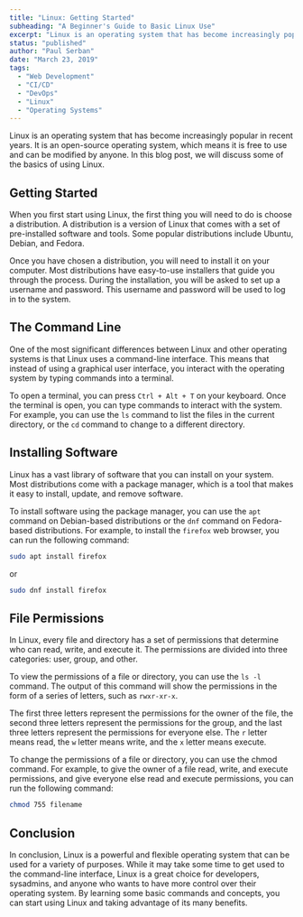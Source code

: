 ```yaml
---
title: "Linux: Getting Started"
subheading: "A Beginner's Guide to Basic Linux Use"
excerpt: "Linux is an operating system that has become increasingly popular in recent years. It is an open-source operating system, which means it is free to use and can be modified by anyone. In this blog post, we will discuss some of the basics of using Linux."
status: "published"
author: "Paul Serban"
date: "March 23, 2019"
tags:
  - "Web Development"
  - "CI/CD"
  - "DevOps"
  - "Linux"
  - "Operating Systems"
---
```


Linux is an operating system that has become increasingly popular in recent years. It is an open-source operating system, which means it is free to use and can be modified by anyone. In this blog post, we will discuss some of the basics of using Linux.

## Getting Started
When you first start using Linux, the first thing you will need to do is choose a distribution. A distribution is a version of Linux that comes with a set of pre-installed software and tools. Some popular distributions include Ubuntu, Debian, and Fedora.

Once you have chosen a distribution, you will need to install it on your computer. Most distributions have easy-to-use installers that guide you through the process. During the installation, you will be asked to set up a username and password. This username and password will be used to log in to the system.

## The Command Line
One of the most significant differences between Linux and other operating systems is that Linux uses a command-line interface. This means that instead of using a graphical user interface, you interact with the operating system by typing commands into a terminal.

To open a terminal, you can press `Ctrl + Alt + T` on your keyboard. Once the terminal is open, you can type commands to interact with the system. For example, you can use the `ls` command to list the files in the current directory, or the `cd` command to change to a different directory.

## Installing Software
Linux has a vast library of software that you can install on your system. Most distributions come with a package manager, which is a tool that makes it easy to install, update, and remove software.

To install software using the package manager, you can use the `apt` command on Debian-based distributions or the `dnf` command on Fedora-based distributions. For example, to install the `firefox` web browser, you can run the following command:

```bash
sudo apt install firefox
```

or

```bash
sudo dnf install firefox
```

## File Permissions
In Linux, every file and directory has a set of permissions that determine who can read, write, and execute it. The permissions are divided into three categories: user, group, and other.

To view the permissions of a file or directory, you can use the `ls -l` command. The output of this command will show the permissions in the form of a series of letters, such as `rwxr-xr-x`.

The first three letters represent the permissions for the owner of the file, the second three letters represent the permissions for the group, and the last three letters represent the permissions for everyone else. The `r` letter means read, the `w` letter means write, and the `x` letter means execute.

To change the permissions of a file or directory, you can use the chmod command. For example, to give the owner of a file read, write, and execute permissions, and give everyone else read and execute permissions, you can run the following command:

```bash
chmod 755 filename
```

## Conclusion
In conclusion, Linux is a powerful and flexible operating system that can be used for a variety of purposes. While it may take some time to get used to the command-line interface, Linux is a great choice for developers, sysadmins, and anyone who wants to have more control over their operating system. By learning some basic commands and concepts, you can start using Linux and taking advantage of its many benefits.